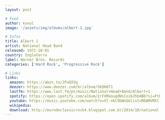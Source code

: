 ```yaml
---
layout: post

# Feed
author: kvnol
image: '/assets/img/albums/albert-1.jpg'

# Infos
title: Albert 1
artist: National Head Band
released: 1971-10-01
country: Inglaterra
label: Warner Bros. Records
categories: ['Hard Rock', 'Progressive Rock']

# Links
links:
  amazon: https://amzn.to/2PaQIVq
  deezer: https://www.deezer.com/br/album/5696071
  lastfm: https://www.last.fm/pt/music/National+Head+Band/Albert+1
  spotify: https://open.spotify.com/album/2rFXMeougdWsCoi6Jhb4Bb?si=FtBOTaZ-QQaLy3tEzyod7Q
  youtube: https://music.youtube.com/watch?v=Xl-nkC9bWnQ&list=RDAMVMXl-nkC9bWnQ
  wikipedia:
  download: http://murodoclassicrock4.blogspot.com.br/2014/10/national-head-band-albert-1-1971.html
---
```


